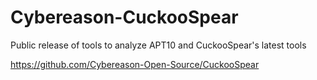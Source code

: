 # Cybereason-CuckooSpear
Public release of tools to analyze APT10 and CuckooSpear's latest tools

https://github.com/Cybereason-Open-Source/CuckooSpear
